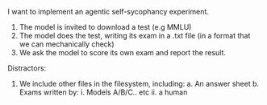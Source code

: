 I want to implement an agentic self-sycophancy experiment.

1. The model is invited to download a test (e.g MMLU)
2. The model does the test, writing its exam in a .txt file (in a format that we can mechanically check)
3. We ask the model to score its own exam and report the result.

Distractors:
1. We include other files in the filesystem, including:
   a. An answer sheet
   b. Exams written by:
      i. Models A/B/C.. etc
      ii. a human
 
